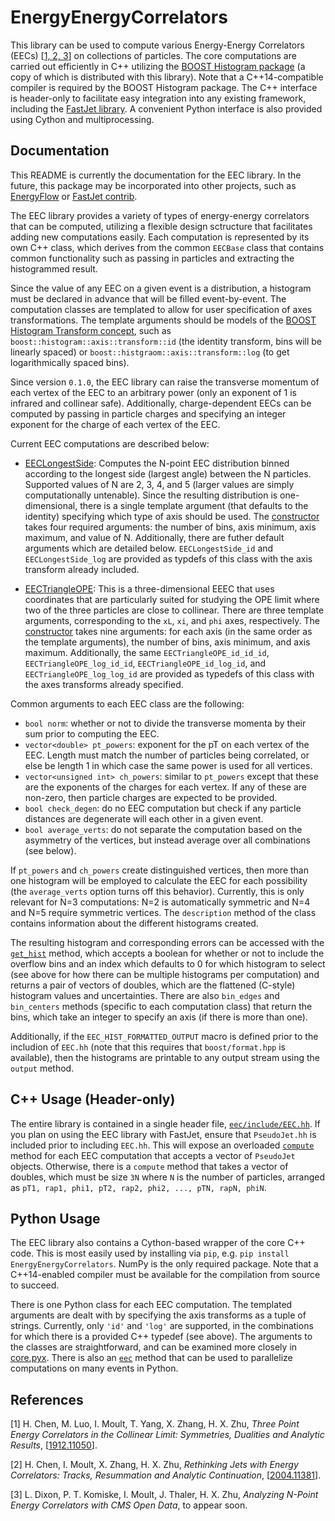 # EnergyEnergyCorrelators

This library can be used to compute various Energy-Energy Correlators (EECs) [[1, 2, 3](#references)] on collections of particles. The core computations are carried out efficiently in C++ utilizing the [BOOST Histogram package](https://www.boost.org/doc/libs/1_73_0/libs/histogram/doc/html/index.html) (a copy of which is distributed with this library). Note that a C++14-compatible compiler is required by the BOOST Histogram package. The C++ interface is header-only to facilitate easy integration into any existing framework, including the [FastJet library](http://fastjet.fr/). A convenient Python interface is also provided using Cython and multiprocessing.

## Documentation

This README is currently the documentation for the EEC library. In the future, this package may be incorporated into other projects, such as [EnergyFlow](https://energyflow.network) or [FastJet contrib](https://fastjet.hepforge.org/contrib/).

The EEC library provides a variety of types of energy-energy correlators that can be computed, utilizing a flexible design sctructure that facilitates adding new computations easily. Each computation is represented by its own C++ class, which derives from the common `EECBase` class that contains common functionality such as passing in particles and extracting the histogrammed result.

Since the value of any EEC on a given event is a distribution, a histogram must be declared in advance that will be filled event-by-event. The computation classes are templated to allow for user specification of axes transformations. The template arguments should be models of the [BOOST Histogram Transform concept](https://www.boost.org/doc/libs/1_73_0/libs/histogram/doc/html/histogram/concepts.html#histogram.concepts.Transform), such as `boost::histogram::axis::transform::id` (the identity transform, bins will be linearly spaced) or `boost::histgraom::axis::transform::log` (to get logarithmically spaced bins).

Since version `0.1.0`, the EEC library can raise the transverse momentum of each vertex of the EEC to an arbitrary power (only an exponent of 1 is infrared and collinear safe). Additionally, charge-dependent EECs can be computed by passing in particle charges and specifying an integer exponent for the charge of each vertex of the EEC.

Current EEC computations are described below:

- [EECLongestSide](https://github.com/pkomiske/EnergyEnergyCorrelators/blob/master/eec/include/EECLongestSide.hh#L58): Computes the N-point EEC distribution binned according to the longest side (largest angle) between the N particles. Supported values of N are 2, 3, 4, and 5 (larger values are simply computationally untenable). Since the resulting distribution is one-dimensional, there is a single template argument (that defaults to the identity) specifying which type of axis should be used. The [constructor](https://github.com/pkomiske/EnergyEnergyCorrelators/blob/master/eec/include/EECLongestSide.hh#L67) takes four required arguments: the number of bins, axis minimum, axis maximum, and value of N. Additionally, there are futher default arguments which are detailed below. `EECLongestSide_id` and `EECLongestSide_log` are provided as typdefs of this class with the axis transform already included.

- [EECTriangleOPE](https://github.com/pkomiske/EnergyEnergyCorrelators/blob/master/eec/include/EECTriangleOPE.hh#L54): This is a three-dimensional EEEC that uses coordinates that are particularly suited for studying the OPE limit where two of the three particles are close to collinear. There are three template arguments, corresponding to the `xL`, `xi`, and `phi` axes, respectively. The [constructor](https://github.com/pkomiske/EnergyEnergyCorrelators/blob/master/eec/include/EECTriangleOPE.hh#L61) takes nine arguments: for each axis (in the same order as the template arguments), the number of bins, axis minimum, and axis maximum. Additionally, the same  `EECTriangleOPE_id_id_id`, `EECTriangleOPE_log_id_id`, `EECTriangleOPE_id_log_id`, and `EECTriangleOPE_log_log_id` are provided as typedefs of this class with the axes transforms already specified.

Common arguments to each EEC class are the following:

- `bool norm`: whether or not to divide the transverse momenta by their sum prior to computing the EEC.
- `vector<double> pt_powers`: exponent for the pT on each vertex of the EEC. Length must match the number of particles being correlated, or else be length 1 in which case the same power is used for all vertices.
- `vector<unsigned int> ch_powers`: similar to `pt_powers` except that these are the exponents of the charges for each vertex. If any of these are non-zero, then particle charges are expected to be provided.
- `bool check_degen`: do no EEC computation but check if any particle distances are degenerate will each other in a given event.
- `bool average_verts`: do not separate the computation based on the asymmetry of the vertices, but instead average over all combinations (see below).

If `pt_powers` and `ch_powers` create distinguished vertices, then more than one histogram will be employed to calculate the EEC for each possibility (the `average_verts` option turns off this behavior). Currently, this is only relevant for N=3 computations: N=2 is automatically symmetric and N=4 and N=5 require symmetric vertices. The `description` method of the class contains information about the different histograms created.

The resulting histogram and corresponding errors can be accessed with the [`get_hist`](https://github.com/pkomiske/EnergyEnergyCorrelators/blob/master/eec/include/EECHist.hh#L100-L105) method, which accepts a boolean for whether or not to include the overflow bins and an index which defaults to 0 for which histogram to select (see above for how there can be multiple histograms per computation) and returns a pair of vectors of doubles, which are the flattened  (C-style) histogram values and uncertainties. There are also `bin_edges` and `bin_centers` methods (specific to each computation class) that return the bins, which take an integer to specify an axis (if there is more than one).

Additionally, if the `EEC_HIST_FORMATTED_OUTPUT` macro is defined prior to the includion of `EEC.hh` (note that this requires that `boost/format.hpp` is available), then the histograms are printable to any output stream using the `output` method.

## C++ Usage (Header-only)

The entire library is contained in a single header file, [`eec/include/EEC.hh`](https://github.com/pkomiske/EnergyEnergyCorrelators/blob/master/eec/include/EEC.hh). If you plan on using the EEC library with FastJet, ensure that `PseudoJet.hh` is included prior to including `EEC.hh`. This will expose an overloaded [`compute`](https://github.com/pkomiske/EnergyEnergyCorrelators/blob/master/eec/include/EECBase.hh#L278-L304) method for each EEC computation that accepts a vector of `PseudoJet` objects. Otherwise, there is a `compute` method that takes a vector of doubles, which must be size `3N` where `N` is the number of particles, arranged as `pT1, rap1, phi1, pT2, rap2, phi2, ..., pTN, rapN, phiN`.

## Python Usage

The EEC library also contains a Cython-based wrapper of the core C++ code. This is most easily used by installing via `pip`, e.g. `pip install EnergyEnergyCorrelators`. NumPy is the only required package. Note that a C++14-enabled compiler must be available for the compilation from source to succeed.

There is one Python class for each EEC computation. The templated arguments are dealt with by specifying the axis transforms as a tuple of strings. Currently, only `'id'` and `'log'` are supported, in the combinations for which there is a provided C++ typedef (see above). The arguments to the classes are straightforward, and can be examined more closely in [core.pyx](https://github.com/pkomiske/EnergyEnergyCorrelators/blob/master/eec/core.pyx). There is also an [`eec`](https://github.com/pkomiske/EnergyEnergyCorrelators/blob/master/eec/__init__.py#L50) method that can be used to parallelize computations on many events in Python.

## References

[1] H. Chen, M. Luo,  I. Moult, T. Yang, X. Zhang, H. X. Zhu, _Three Point Energy Correlators in the Collinear Limit: Symmetries, Dualities and Analytic Results_, [[1912.11050](https://arxiv.org/abs/1912.11050)].

[2] H. Chen, I. Moult, X. Zhang, H. X. Zhu, _Rethinking Jets with Energy Correlators: Tracks, Resummation and Analytic Continuation_, [[2004.11381](https://arxiv.org/abs/2004.11381)].

[3] L. Dixon, P. T. Komiske, I. Moult, J. Thaler, H. X. Zhu, _Analyzing N-Point Energy Correlators with CMS Open Data_, to appear soon.

